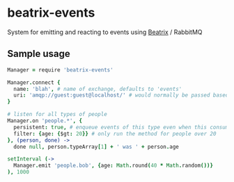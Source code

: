 # beatrix-events

System for emitting and reacting to events using [Beatrix](https://github.com/richthegeek/beatrix) / RabbitMQ

## Sample usage
```coffeescript
Manager = require 'beatrix-events'

Manager.connect {
  name: 'blah', # name of exchange, defaults to 'events'
  uri: 'amqp://guest:guest@localhost/' # would normally be passed based on environment settings
}

# listen for all types of people
Manager.on 'people.*', {
  persistent: true, # enqueue events of this type even when this consumer isnt alive
  filter: {age: {$gt: 20}} # only run the method for people over 20
}, (person, done) ->
  done null, person.typeArray[1] + ' was ' + person.age

setInterval (->
  Manager.emit 'people.bob', {age: Math.round(40 * Math.random())}
), 1000
```
